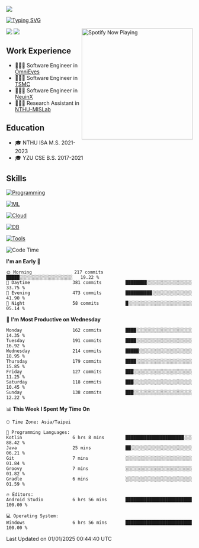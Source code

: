 ![](https://komarev.com/ghpvc/?username=peter0512lee&color=ff69b4)

[![Typing SVG](https://readme-typing-svg.herokuapp.com?color=F742BA&size=20&lines=Hi!+I'm+JYL)](https://git.io/typing-svg)

[<img src="https://spotify-now-playing.peter0512lee.vercel.app/api/spotify-playing" alt="Spotify Now Playing" width="300" align="right" />](https://open.spotify.com/user/21iyoswqgnkoe7peuesmqnhgy)

![](https://leetcard.jacoblin.cool/peter0512lee?theme=dark)
![](https://github-readme-activity-graph.vercel.app/graph?username=peter0512lee&theme=github)

## Work Experience
- 🧑🏻‍💻 Software Engineer in [OmniEyes](https://www.theomnieyes.com/)
- 🧑🏻‍💻 Software Engineer in [TSMC](https://www.tsmc.com/)
- 🧑🏻‍💻 Software Engineer in [NeuinX](https://neuinx.com/)
- 🧑🏻‍💻 Research Assistant in [NTHU-MISLab](https://mislab.cs.nthu.edu.tw/)

## Education
- 🎓 NTHU ISA M.S. 2021-2023
- 🎓 YZU CSE B.S. 2017-2021

## Skills
[![Programming](https://skillicons.dev/icons?i=cpp,py,kotlin)](https://skillicons.dev)

[![ML](https://skillicons.dev/icons?i=pytorch,opencv,sklearn)](https://skillicons.dev)

<!-- [![Web](https://skillicons.dev/icons?i=html,css,react,tailwind,nodejs,vite)](https://skillicons.dev) -->

[![Cloud](https://skillicons.dev/icons?i=aws,azure,docker,k8s)](https://skillicons.dev)

[![DB](https://skillicons.dev/icons?i=postgresql,firebase,sqlite,mongodb)](https://skillicons.dev)

[![Tools](https://skillicons.dev/icons?i=git,github,githubactions,vscode,postman,anaconda,androidstudio)](https://skillicons.dev)

<!--
<table><tr><td valign="top" width="50%">

<img src="https://github-readme-stats-sigma-five.vercel.app/api?username=peter0512lee&hide_border=true&show_icons=true&locale=en&layout=compact&theme=dracula" align="left" style="width: 100%" />

</td><td valign="top" width="50%">

<img src="https://github-readme-stats-sigma-five.vercel.app/api/top-langs?username=peter0512lee&hide_border=true&show_icons=true&locale=en&layout=compact&theme=dracula" align="left" style="width: 100%" />

</td></tr></table>  
-->

<!--START_SECTION:waka-->
![Code Time](http://img.shields.io/badge/Code%20Time-1%2C480%20hrs%208%20mins-blue)

**I'm an Early 🐤** 

```text
🌞 Morning                217 commits         █████░░░░░░░░░░░░░░░░░░░░   19.22 % 
🌆 Daytime                381 commits         ████████░░░░░░░░░░░░░░░░░   33.75 % 
🌃 Evening                473 commits         ██████████░░░░░░░░░░░░░░░   41.90 % 
🌙 Night                  58 commits          █░░░░░░░░░░░░░░░░░░░░░░░░   05.14 % 
```
📅 **I'm Most Productive on Wednesday** 

```text
Monday                   162 commits         ████░░░░░░░░░░░░░░░░░░░░░   14.35 % 
Tuesday                  191 commits         ████░░░░░░░░░░░░░░░░░░░░░   16.92 % 
Wednesday                214 commits         █████░░░░░░░░░░░░░░░░░░░░   18.95 % 
Thursday                 179 commits         ████░░░░░░░░░░░░░░░░░░░░░   15.85 % 
Friday                   127 commits         ███░░░░░░░░░░░░░░░░░░░░░░   11.25 % 
Saturday                 118 commits         ███░░░░░░░░░░░░░░░░░░░░░░   10.45 % 
Sunday                   138 commits         ███░░░░░░░░░░░░░░░░░░░░░░   12.22 % 
```


📊 **This Week I Spent My Time On** 

```text
🕑︎ Time Zone: Asia/Taipei

💬 Programming Languages: 
Kotlin                   6 hrs 8 mins        ██████████████████████░░░   88.42 % 
Java                     25 mins             ██░░░░░░░░░░░░░░░░░░░░░░░   06.21 % 
Git                      7 mins              ░░░░░░░░░░░░░░░░░░░░░░░░░   01.84 % 
Groovy                   7 mins              ░░░░░░░░░░░░░░░░░░░░░░░░░   01.82 % 
Gradle                   6 mins              ░░░░░░░░░░░░░░░░░░░░░░░░░   01.59 % 

🔥 Editors: 
Android Studio           6 hrs 56 mins       █████████████████████████   100.00 % 

💻 Operating System: 
Windows                  6 hrs 56 mins       █████████████████████████   100.00 % 
```


 Last Updated on 01/01/2025 00:44:40 UTC
<!--END_SECTION:waka-->


<!--
**peter0512lee/peter0512lee** is a ✨ _special_ ✨ repository because its `README.md` (this file) appears on your GitHub profile.

